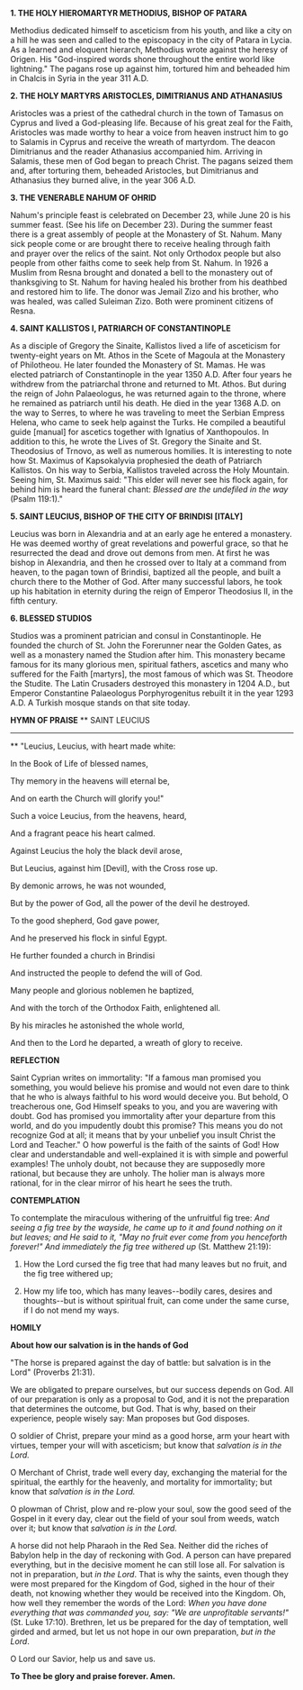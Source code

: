 
**1. THE HOLY HIEROMARTYR METHODIUS, BISHOP OF PATARA**

Methodius dedicated himself to asceticism from his youth, and like a city on a hill he was seen and called to the episcopacy in the city of Patara in Lycia. As a learned and eloquent hierarch, Methodius wrote against the heresy of Origen. His "God-inspired words shone throughout the entire world like lightning." The pagans rose up against him, tortured him and beheaded him in Chalcis in Syria in the year 311 A.D.

**2. THE HOLY MARTYRS ARISTOCLES, DIMITRIANUS AND ATHANASIUS**

Aristocles was a priest of the cathedral church in the town of Tamasus on Cyprus and lived a God-pleasing life. Because of his great zeal for the Faith, Aristocles was made worthy to hear a voice from heaven instruct him to go to Salamis in Cyprus and receive the wreath of martyrdom. The deacon Dimitrianus and the reader Athanasius accompanied him. Arriving in Salamis, these men of God began to preach Christ. The pagans seized them and, after torturing them, beheaded Aristocles, but Dimitrianus and Athanasius they burned alive, in the year 306 A.D.

**3. THE VENERABLE NAHUM OF OHRID**

Nahum's principle feast is celebrated on December 23, while June 20 is his summer feast. (See his life on December 23). During the summer feast there is a great assembly of people at the Monastery of St. Nahum. Many sick people come or are brought there to receive healing through faith and prayer over the relics of the saint. Not only Orthodox people but also people from other faiths come to seek help from St. Nahum. In 1926 a Muslim from Resna brought and donated a bell to the monastery out of thanksgiving to St. Nahum for having healed his brother from his deathbed and restored him to life. The donor was Jemail Zizo and his brother, who was healed, was called Suleiman Zizo. Both were prominent citizens of Resna.

**4. SAINT KALLISTOS I, PATRIARCH OF CONSTANTINOPLE**

As a disciple of Gregory the Sinaite, Kallistos lived a life of asceticism for twenty-eight years on Mt. Athos in the Scete of Magoula at the Monastery of Philotheou. He later founded the Monastery of St. Mamas. He was elected patriarch of Constantinople in the year 1350 A.D. After four years he withdrew from the patriarchal throne and returned to Mt. Athos. But during the reign of John Palaeologus, he was returned again to the throne, where he remained as patriarch until his death. He died in the year 1368 A.D. on the way to Serres, to where he was traveling to meet the Serbian Empress Helena, who came to seek help against the Turks. He compiled a beautiful guide [manual] for ascetics together with Ignatius of Xanthopoulos. In addition to this, he wrote the Lives of St. Gregory the Sinaite and St. Theodosius of Trnovo, as well as numerous homilies. It is interesting to note how St. Maximus of Kapsokalyvia prophesied the death of Patriarch Kallistos. On his way to Serbia, Kallistos traveled across the Holy Mountain. Seeing him, St. Maximus said: "This elder will never see his flock again, for behind him is heard the funeral chant: *Blessed are the undefiled in the way* (Psalm 119:1)."

**5. SAINT LEUCIUS, BISHOP OF THE CITY OF BRINDISI [ITALY]**

Leucius was born in Alexandria and at an early age he entered a monastery. He was deemed worthy of great revelations and powerful grace, so that he resurrected the dead and drove out demons from men. At first he was bishop in Alexandria, and then he crossed over to Italy at a command from heaven, to the pagan town of Brindisi, baptized all the people, and built a church there to the Mother of God. After many successful labors, he took up his habitation in eternity during the reign of Emperor Theodosius II, in the fifth century.

**6. BLESSED STUDIOS**

Studios was a prominent patrician and consul in Constantinople. He founded the church of St. John the Forerunner near the Golden Gates, as well as a monastery named the Studion after him. This monastery became famous for its many glorious men, spiritual fathers, ascetics and many who suffered for the Faith [martyrs], the most famous of which was St. Theodore the Studite. The Latin Crusaders destroyed this monastery in 1204 A.D., but Emperor Constantine Palaeologus Porphyrogenitus rebuilt it in the year 1293 A.D. A Turkish mosque stands on that site today.


**HYMN OF PRAISE**
**
SAINT LEUCIUS
**** 
**
"Leucius, Leucius, with heart made white:
 

In the Book of Life of blessed names,
 

Thy memory in the heavens will eternal be,
 

And on earth the Church will glorify you!"
 

Such a voice Leucius, from the heavens, heard,
 

And a fragrant peace his heart calmed.
 

Against Leucius the holy the black devil arose,
 

But Leucius, against him [Devil], with the Cross rose up.
 

By demonic arrows, he was not wounded,
 

But by the power of God, all the power of the devil he destroyed.
 

To the good shepherd, God gave power,
 

And he preserved his flock in sinful Egypt.
 

He further founded a church in Brindisi
 

And instructed the people to defend the will of God.
 

Many people and glorious noblemen he baptized,
 

And with the torch of the Orthodox Faith, enlightened all.
 

By his miracles he astonished the whole world,
 

And then to the Lord he departed, a wreath of glory to receive.
 

**REFLECTION**

Saint Cyprian writes on immortality: "If a famous man promised you something, you would believe his promise and would not even dare to think that he who is always faithful to his word would deceive you. But behold, O treacherous one, God Himself speaks to you, and you are wavering with doubt. God has promised you immortality after your departure from this world, and do you impudently doubt this promise? This means you do not recognize God at all; it means that by your unbelief you insult Christ the Lord and Teacher." O how powerful is the faith of the saints of God! How clear and understandable and well-explained it is with simple and powerful examples! The unholy doubt, not because they are supposedly more rational, but because they are unholy. The holier man is always more rational, for in the clear mirror of his heart he sees the truth.


**CONTEMPLATION**


To contemplate the miraculous withering of the unfruitful fig tree: *And seeing a fig tree by the wayside, he came up to it and found nothing on it but leaves; and He said to it, "May no fruit ever come from you henceforth forever!" And immediately the fig tree withered up* (St. Matthew 21:19):

1.  How the Lord cursed the fig tree that had many leaves but no fruit, and the fig tree withered up;

1.  How my life too, which has many leaves--bodily cares, desires and thoughts--but is without spiritual fruit, can come under the same curse, if I do not mend my ways.


**HOMILY**


**About how our salvation is in the hands of God**

"The horse is prepared against the day of battle: but salvation is in the Lord" (Proverbs 21:31).

We are obligated to prepare ourselves, but our success depends on God. All of our preparation is only as a proposal to God, and it is not the preparation that determines the outcome, but God. That is why, based on their experience, people wisely say: Man proposes but God disposes. 

O soldier of Christ, prepare your mind as a good horse, arm your heart with virtues, temper your will with asceticism; but know that *salvation is in the Lord.* 

O Merchant of Christ, trade well every day, exchanging the material for the spiritual, the earthly for the heavenly, and mortality for immortality; but know that *salvation is in the Lord.* 

O plowman of Christ, plow and re-plow your soul, sow the good seed of the Gospel in it every day, clear out the field of your soul from weeds, watch over it; but know that *salvation is in the Lord.* 

A horse did not help Pharaoh in the Red Sea. Neither did the riches of Babylon help in the day of reckoning with God. A person can have prepared everything, but in the decisive moment he can still lose all. For salvation is not in preparation, but *in the Lord*. That is why the saints, even though they were most prepared for the Kingdom of God, sighed in the hour of their death, not knowing whether they would be received into the Kingdom. Oh, how well they remember the words of the Lord: *When you have done everything that was commanded you, say: "We are unprofitable servants!"*(St. Luke 17:10). Brethren, let us be prepared for the day of temptation, well girded and armed, but let us not hope in our own preparation, *but in the Lord*.

O Lord our Savior, help us and save us.

**To Thee be glory and praise forever. Amen.**
